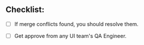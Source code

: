 ## Checklist:

- [ ] If merge conflicts found, you should resolve them.


- [ ] Get approve from any UI team's QA Engineer.